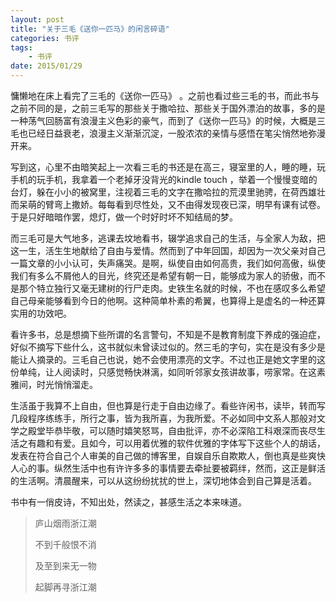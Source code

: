 ```yaml
---
layout: post
title: "关于三毛《送你一匹马》的闲言碎语" 
categories: 书评
tags: 
	- 书评
date: 2015/01/29
---
```





慵懒地在床上看完了三毛的《送你一匹马》 。之前也看过些三毛的书，而此书与之前不同的是，之前三毛写的那些关于撒哈拉、那些关于国外漂泊的故事，多的是一种荡气回肠富有浪漫主义色彩的豪气，而到了《送你一匹马》的时候，大概是三毛也已经日益衰老，浪漫主义渐渐沉淀，一股浓浓的亲情与感悟在笔尖悄然地弥漫开来。

<!--more-->

写到这，心里不由暗笑起上一次看三毛的书还是在高三，寝室里的人，睡的睡，玩手机的玩手机，我拿着一个老掉牙没背光的kindle touch ，举着一个慢慢变暗的台灯，躲在小小的被窝里，注视着三毛的文字在撒哈拉的荒漠里驰骋，在荷西雄壮而呆萌的臂弯上撒娇。每每看到尽性处，又不由得发现夜已深，明早有课有试卷。于是只好暗暗作罢，熄灯，做一个时好时坏不知结局的梦。

而三毛可是大气地多，逃课去坟地看书，辍学追求自己的生活，与全家人为敌，把这一生，活生生地献给了自由与爱情。然而到了中年回国，却因为一次父亲对自己一篇文章的小小认可，失声痛哭。是啊，纵使自由如何高贵，我们如何高傲，纵使我们有多么不屑他人的目光，终究还是希望有朝一日，能够成为家人的骄傲，而不是那个特立独行又毫无建树的行尸走肉。史铁生名就的时候，不也在感叹多么希望自己母亲能够看到今日的他啊。这种简单朴素的希翼，也算得上是虚名的一种还算实用的功效吧。

看许多书，总是想摘下些所谓的名言警句，不知是不是教育制度下养成的强迫症，好似不摘写下些什么，这书就似未曾读过似的。然三毛的字句，实在是没有多少是能让人摘录的。三毛自己也说，她不会使用漂亮的文字。不过也正是她文字里的这份单纯，让人阅读时，只感觉畅快淋漓，如同听邻家女孩讲故事，唠家常。在这素雅间，时光悄悄溜走。

生活虽于我算不上自由，但也算是行走于自由边缘了。看些许闲书，读毕，转而写几段程序练练手，所行之事，皆为我所喜，为我所爱。不必如同中文系人那般对文学之殿堂毕恭毕敬，可以随时嬉笑怒骂，自由批评，亦不必深陷工科艰深而丧尽生活之有趣和有爱。且如今，可以用着优雅的软件优雅的字体写下这些个人的胡话，发表在符合自己个人审美的自己做的博客里，自娱自乐自欺欺人，倒也真是些爽快人心的事。纵然生活中也有许许多多的事情要去牵扯要被羁绊，然而，这正是鲜活的生活啊。清晨醒来，可以从这纷纷扰扰的世上，深切地体会到自己算是活着。


书中有一俏皮诗，不知出处，然读之，甚感生活之本来味道。


>庐山烟雨浙江潮
>
>不到千般恨不消
>
>及至到来无一物
>
>起脚再寻浙江潮





